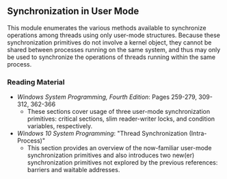 ## Synchronization in User Mode

This module enumerates the various methods available to synchronize operations among threads using only user-mode structures. Because these synchronization primitives do not involve a kernel object, they cannot be shared between processes running on the same system, and thus may only be used to synchronize the operations of threads running within the same process.

### Reading Material

- _Windows System Programming, Fourth Edition_: Pages 259-279, 309-312, 362-366
    - These sections cover usage of three user-mode synchronization primitives: critical sections, slim reader-writer locks, and condition variables, respectively.
- _Windows 10 System Programming_: "Thread Synchronization (Intra-Process)"
    - This section provides an overview of the now-familiar user-mode synchronization primitives and also introduces two new(er) synchronization primitives not explored by the previous references: barriers and waitable addresses.